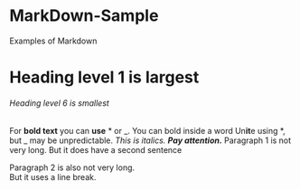 # MarkDown-Sample
Examples of Markdown

# Heading level 1 is largest

###### Heading level 6 is smallest

For **bold text** you can __use__ * or _.
You can bold inside a word Un**it**e using *, but _ may be unpredictable.
*This is italics.*
***Pay attention.***
Paragraph 1 is not very long.
But it does have a second sentence

Paragraph 2 is also not very long.<br>
But it uses a line break.

